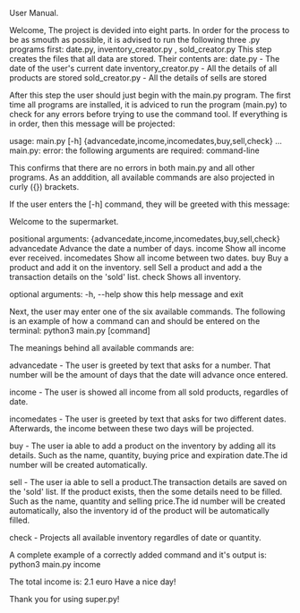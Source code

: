 User Manual.

Welcome,
The project is devided into eight parts. In order for the process to be as smouth as possible, it is advised to run the following three .py programs first:
date.py, inventory_creator.py , sold_creator.py
This step creates the files that all data are stored. Their contents are:
date.py - The date of the user's current date
inventory_creator.py - All the details of all products are stored
sold_creator.py - All the details of sells are stored

After this step the user should just begin with the main.py program. The first time all programs are installed, it is adviced to run the program (main.py) to check for any errors before trying to use the command tool.
If everything is in order, then this message will be projected:

usage: main.py [-h]
               {advancedate,income,incomedates,buy,sell,check} ...   
main.py: error: the following arguments are required: command-line

This confirms that there are no errors in both main.py and all other programs. As an adddition, all available commands are also projected in curly ({}) brackets.

If the user enters the [-h] command, they will be greeted with this message:

Welcome to the supermarket.

positional arguments:
  {advancedate,income,incomedates,buy,sell,check}
    advancedate         Advance the date a number of days.
    income              Show all income ever received.
    incomedates         Show all income between two dates.
    buy                 Buy a product and add it on the inventory.
    sell                Sell a product and add a the transaction details on the 'sold' list.
    check               Shows all inventory.

optional arguments:
  -h, --help            show this help message and exit

Next, the user may enter one of the six available commands. The following is an example of how a command can and should be entered on the terminal:
python3 main.py [command]

The meanings behind all available commands are:

advancedate - The user is greeted by text that asks for a number. That number will be the amount of days that the date will advance once entered.

income - The user is showed all income from all sold products, regardles of date.

incomedates - The user is greeted by text that asks for two different dates. Afterwards, the income between these two days will be projected.

buy - The user ia able to add a product on the inventory by adding all its details. Such as the name, quantity, buying price and expiration date.The id number will be created automatically.

sell - The user ia able to sell a product.The transaction details are saved on the 'sold' list. If the product exists, then the some details need to be filled. Such as the name, quantity and selling price.The id number will be created automatically, also the inventory id of the product will be automatically filled.

check - Projects all available inventory regardles of date or quantity.

A complete example of a correctly added command and it's output is:
python3 main.py income

The total income is: 2.1 euro
Have a nice day!

Thank you for using super.py!